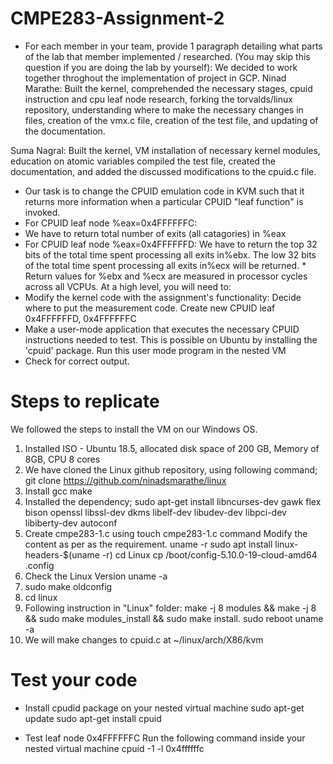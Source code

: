 # CMPE283-Assignment-2
- For each member in your team, provide 1 paragraph detailing what parts of the lab that member implemented / researched. (You may skip this question if you are doing the lab by yourself):
We decided to work together throghout the implementation of project in GCP.
Ninad Marathe: Built the kernel, comprehended the necessary stages, cpuid instruction and cpu leaf node research, forking the torvalds/linux repository, understanding where to make the necessary changes in files, creation of the vmx.c file, creation of the test file, and updating of the documentation.

Suma Nagral: Built the kernel, VM installation of necessary kernel modules, education on atomic variables compiled the test file, created the documentation, and added the discussed modifications to the cpuid.c file.

- Our task is to change the CPUID emulation code in KVM such that it returns more information when a particular CPUID "leaf function" is invoked.
- For CPUID leaf node %eax=0x4FFFFFFC:
- We have to return total number of exits (all catagories) in %eax
- For CPUID leaf node %eax=0x4FFFFFFD:
We have to return the top 32 bits of the total time spent processing all exits in%ebx.
The low 32 bits of the total time spent processing all exits in%ecx will be returned. * Return values for %ebx and %ecx are measured in processor cycles across all VCPUs. At a high level, you will need to:
- Modify the kernel code with the assignment's functionality:
Decide where to put the measurement code.
Create new CPUID leaf 0x4FFFFFFD, 0x4FFFFFFC
- Make a user-mode application that executes the necessary CPUID instructions needed to test.
This is possible on Ubuntu by installing the 'cpuid' package.
Run this user mode program in the nested VM
- Check for correct output.

# Steps to replicate
We followed the steps to install the VM on our Windows OS. 
1) Installed ISO - Ubuntu 18.5, allocated disk space of 200 GB, Memory of 8GB,  CPU 8 cores  
2) We have cloned the Linux github repository, using following command; git clone https://github.com/ninadsmarathe/linux
3) Install gcc make
4) Installed the dependency; sudo apt-get install libncurses-dev gawk flex bison openssl libssl-dev dkms libelf-dev libudev-dev libpci-dev libiberty-dev autoconf 
5) Create cmpe283-1.c 
using touch cmpe283-1.c command 
Modify the content as per as the requirement.
uname -r
sudo apt install linux-headers-$(uname -r)
cd Linux
cp /boot/config-5.10.0-19-cloud-amd64 .config
6) Check the Linux Version uname -a
7) sudo make oldconfig
8) cd linux
9) Following instruction in "Linux" folder: make -j 8 modules && make -j 8 && sudo make modules_install && sudo make install. sudo reboot
uname -a
9) We will make changes to cpuid.c at ~/linux/arch/X86/kvm

# Test your code
- Install cpudid package on your nested virtual machine
sudo apt-get update
sudo apt-get install cpuid

- Test leaf node 0x4FFFFFFC
Run the following command inside your nested virtual machine
cpuid -1 -l 0x4ffffffc

